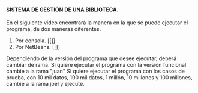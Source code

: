 #### SISTEMA DE GESTIÓN DE UNA BIBLIOTECA.

En el siguiente video encontrará la manera en la que se puede ejecutar el programa, de dos maneras diferentes.

1. Por consola. [[]]
2. Por NetBeans. [[]]

Dependiendo de la versión del programa que desee ejecutar, deberá cambiar de rama.
Si quiere ejecutar el programa con la versión funcional cambie a la rama "juan"
Si quiere ejecutar el programa con los casos de prueba, con 10 mil datos, 100 mil datos, 1 millón, 10 millones y 100 millones, cambie a la rama joel y ejecute.




